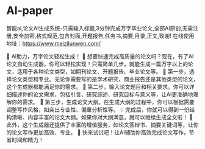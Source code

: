 # AI-paper
智能ai,论文AI生成系统-只需输入标题,3分钟完成万字毕业论文,全部AI原创,无需注册,安全加密,格式规范,包含封面,开题报告,任务书,摘要,目录,正文,致谢!
在线使用地址：https://www.meizilunwen.com/

📝 AI助力，万字论文轻松生成！
🎉 想要快速完成高质量的论文吗？现在，有了AI论文自动生成器，你可以轻松实现！只需简单几步，就能生成一篇万字以上的论文，适用于各种论文类型，如期刊论文、开题报告、毕业论文等。
📘 第一步，选择论文类型和专业。无论你需要写的是学术研究、商业报告还是其他类型的论文，这个生成器都能满足你的需求。
📝 第二步，输入论文题目和相关要求。你可以详细描述你的论文需求，包括引言、研究综述、研究目标与意义等，让AI更准确地理解你的需求。
🎯 第三步，生成论文大纲。在生成大纲的过程中，你可以根据需要调整写作风格，如突出专业性、偏重分析性等。
💡 完成后，你就可以得到一份结构清晰、内容丰富的论文大纲。如果你对大纲满意，就可以继续生成全文啦！
🎁 此外，这个生成器还提供了丰富的增值服务，如论文答辩书、摘要关键词等，让你的论文写作更加高效、专业。
🚀 快来试试吧！让AI辅助你高效完成论文写作，节省时间和精力！

